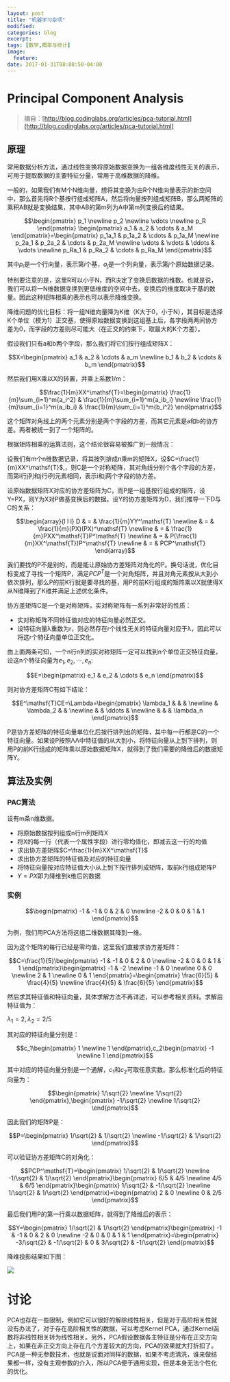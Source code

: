 ```yaml
---
layout: post
title: "机器学习杂项"
modified:
categories: blog
excerpt:
tags: [数学,概率与统计]
image:
  feature:
date: 2017-01-31T08:08:50-04:00
---
```


# Principal Component Analysis

>摘自：[http://blog.codinglabs.org/articles/pca-tutorial.html](http://blog.codinglabs.org/articles/pca-tutorial.html)

## 原理

常用数据分析方法，通过线性变换将原始数据变换为一组各维度线性无关的表示，可用于提取数据的主要特征分量，常用于高维数据的降维。

一般的，如果我们有M个N维向量，想将其变换为由R个N维向量表示的新空间中，那么首先将R个基按行组成矩阵A，然后将向量按列组成矩阵B，那么两矩阵的乘积AB就是变换结果，其中AB的第m列为A中第m列变换后的结果。

$$\begin{pmatrix}  p_1 \newline  p_2 \newline \vdots \newline  p_R
\end{pmatrix} \begin{pmatrix}  a_1 & a_2 & \cdots & a_M \end{pmatrix}=\begin{pmatrix}  p_1a_1 & p_1a_2 & \cdots & p_1a_M \newline
 p_2a_1 & p_2a_2 & \cdots & p_2a_M \newline
  \vdots  & \vdots  & \ddots & \vdots
 \newline  p_Ra_1 & p_Ra_2 & \cdots & p_Ra_M
\end{pmatrix}$$

其中$p_i$是一个行向量，表示第$i$个基，$a_j$是一个列向量，表示第$j$个原始数据记录。

特别要注意的是，这里R可以小于N，而R决定了变换后数据的维数。也就是说，我们可以将一N维数据变换到更低维度的空间中去，变换后的维度取决于基的数量。因此这种矩阵相乘的表示也可以表示降维变换。

降维问题的优化目标：将一组N维向量降为K维（K大于0，小于N），其目标是选择K个单位（模为1）正交基，使得原始数据变换到这组基上后，各字段两两间协方差为0，而字段的方差则尽可能大（在正交的约束下，取最大的K个方差）。

假设我们只有a和b两个字段，那么我们将它们按行组成矩阵X：

$$X=\begin{pmatrix}
  a_1 & a_2 & \cdots & a_m \newline
  b_1 & b_2 & \cdots & b_m
\end{pmatrix}$$

然后我们用X乘以X的转置，并乘上系数1/m：

$$\frac{1}{m}XX^\mathsf{T}=\begin{pmatrix}
  \frac{1}{m}\sum_{i=1}^m{a_i^2}   & \frac{1}{m}\sum_{i=1}^m{a_ib_i} \newline
  \frac{1}{m}\sum_{i=1}^m{a_ib_i} & \frac{1}{m}\sum_{i=1}^m{b_i^2}
\end{pmatrix}$$

这个矩阵对角线上的两个元素分别是两个字段的方差，而其它元素是a和b的协方差。两者被统一到了一个矩阵的。

根据矩阵相乘的运算法则，这个结论很容易被推广到一般情况：

设我们有m个n维数据记录，将其按列排成n乘m的矩阵X，设$C=\frac{1}{m}XX^\mathsf{T}$,，则C是一个对称矩阵，其对角线分别个各个字段的方差，而第i行j列和j行i列元素相同，表示i和j两个字段的协方差。

设原始数据矩阵X对应的协方差矩阵为C，而P是一组基按行组成的矩阵，设Y=PX，则Y为X对P做基变换后的数据。设Y的协方差矩阵为D，我们推导一下D与C的关系：

$$\begin{array}{l l l}
  D & = & \frac{1}{m}YY^\mathsf{T} \newline
    & = & \frac{1}{m}(PX)(PX)^\mathsf{T} \newline
    & = & \frac{1}{m}PXX^\mathsf{T}P^\mathsf{T} \newline
    & = & P(\frac{1}{m}XX^\mathsf{T})P^\mathsf{T} \newline
    & = & PCP^\mathsf{T}
\end{array}$$

我们要找的P不是别的，而是能让原始协方差矩阵对角化的P。换句话说，优化目标变成了寻找一个矩阵P，满足$PCP^T$是一个对角矩阵，并且对角元素按从大到小依次排列，那么P的前K行就是要寻找的基，用P的前K行组成的矩阵乘以X就使得X从N维降到了K维并满足上述优化条件。

协方差矩阵C是一个是对称矩阵，实对称矩阵有一系列非常好的性质：
-  实对称矩阵不同特征值对应的特征向量必然正交。
-  设特征向量λ重数为r，则必然存在r个线性无关的特征向量对应于λ，因此可以将这r个特征向量单位正交化。

由上面两条可知，一个n行n列的实对称矩阵一定可以找到n个单位正交特征向量，设这n个特征向量为$e_1,e_2,\cdots,e_n$:

$$E=\begin{pmatrix}
  e_1 & e_2 & \cdots & e_n
\end{pmatrix}$$

则对协方差矩阵C有如下结论：

$$E^\mathsf{T}CE=\Lambda=\begin{pmatrix}
  \lambda_1 &             &         & \newline
              & \lambda_2 &         & \newline
              &             & \ddots & \newline
              &             &         & \lambda_n
\end{pmatrix}$$

P是协方差矩阵的特征向量单位化后按行排列出的矩阵，其中每一行都是C的一个特征向量。如果设P按照ΛΛ中特征值的从大到小，将特征向量从上到下排列，则用P的前K行组成的矩阵乘以原始数据矩阵X，就得到了我们需要的降维后的数据矩阵Y。

## 算法及实例

### PAC算法

设有m条n维数据。
-  将原始数据按列组成n行m列矩阵X
-  将X的每一行（代表一个属性字段）进行零均值化，即减去这一行的均值
-  求出协方差矩阵$C=\frac{1}{m}XX^\mathsf{T}$
-  求出协方差矩阵的特征值及对应的特征向量
-  将特征向量按对应特征值大小从上到下按行排列成矩阵，取前k行组成矩阵P
-  $Y=PX$即为降维到k维后的数据

### 实例

$$\begin{pmatrix}
  -1 & -1 & 0 & 2 & 0 \newline
  -2 & 0 & 0 & 1 & 1
\end{pmatrix}$$

为例，我们用PCA方法将这组二维数据其降到一维。

因为这个矩阵的每行已经是零均值，这里我们直接求协方差矩阵：

$$C=\frac{1}{5}\begin{pmatrix}
  -1 & -1 & 0 & 2 & 0 \newline
  -2 & 0 & 0 & 1 & 1
\end{pmatrix}\begin{pmatrix}
  -1 & -2 \newline
  -1 & 0  \newline
  0  & 0  \newline
  2  & 1  \newline
  0  & 1
\end{pmatrix}=\begin{pmatrix}
  \frac{6}{5} & \frac{4}{5} \newline
  \frac{4}{5} & \frac{6}{5}
\end{pmatrix}$$

然后求其特征值和特征向量，具体求解方法不再详述，可以参考相关资料。求解后特征值为：

$\lambda_1=2,\lambda_2=2/5$

其对应的特征向量分别是：

$$c_1\begin{pmatrix}
  1 \newline
  1
\end{pmatrix},c_2\begin{pmatrix}
  -1 \newline
  1
\end{pmatrix}$$

其中对应的特征向量分别是一个通解，$c_1$和$c_2$可取任意实数。那么标准化后的特征向量为：

$$\begin{pmatrix}
  1/\sqrt{2} \newline
  1/\sqrt{2}
\end{pmatrix},\begin{pmatrix}
  -1/\sqrt{2} \newline
  1/\sqrt{2}
\end{pmatrix}$$

因此我们的矩阵P是：

$$P=\begin{pmatrix}
  1/\sqrt{2}  & 1/\sqrt{2}  \newline
  -1/\sqrt{2} & 1/\sqrt{2}
\end{pmatrix}$$

可以验证协方差矩阵C的对角化：

$$PCP^\mathsf{T}=\begin{pmatrix}
  1/\sqrt{2}  & 1/\sqrt{2}  \newline
  -1/\sqrt{2} & 1/\sqrt{2}
\end{pmatrix}\begin{pmatrix}
  6/5 & 4/5 \newline
  4/5 & 6/5
\end{pmatrix}\begin{pmatrix}
  1/\sqrt{2} & -1/\sqrt{2}  \newline
  1/\sqrt{2} & 1/\sqrt{2}
\end{pmatrix}=\begin{pmatrix}
  2 & 0  \newline
  0 & 2/5
\end{pmatrix}$$

最后我们用P的第一行乘以数据矩阵，就得到了降维后的表示：

$$Y=\begin{pmatrix}
  1/\sqrt{2} & 1/\sqrt{2}
\end{pmatrix}\begin{pmatrix}
  -1 & -1 & 0 & 2 & 0 \newline
  -2 & 0 & 0 & 1 & 1
\end{pmatrix}=\begin{pmatrix}
  -3/\sqrt{2} & -1/\sqrt{2} & 0 & 3/\sqrt{2} & -1/\sqrt{2}
\end{pmatrix}$$

降维投影结果如下图：

![](http://blog.codinglabs.org/uploads/pictures/pca-tutorial/07.png)

# 讨论

PCA也存在一些限制，例如它可以很好的解除线性相关，但是对于高阶相关性就没有办法了，对于存在高阶相关性的数据，可以考虑Kernel PCA，通过Kernel函数将非线性相关转为线性相关。另外，PCA假设数据各主特征是分布在正交方向上，如果在非正交方向上存在几个方差较大的方向，PCA的效果就大打折扣了。
PCA是一种无参数技术，也就是说面对同样的数据，如果不考虑清洗，谁来做结果都一样，没有主观参数的介入，所以PCA便于通用实现，但是本身无法个性化的优化。